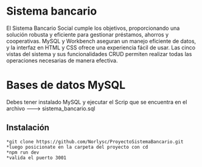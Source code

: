 # Sistema bancario

El Sistema Bancario Social cumple los objetivos, proporcionando una solución robusta y eficiente para gestionar préstamos, ahorros y cooperativas. MySQL y Workbench aseguran un manejo eficiente de datos, y la interfaz en HTML y CSS ofrece una experiencia fácil de usar. Las cinco vistas del sistema y sus funcionalidades CRUD permiten realizar todas las operaciones necesarias de manera efectiva.


# Bases de datos MySQL 

Debes tener instalado MySQL y ejecutar el Scrip que se encuentra en el archivo ---> sistema_bancario.sql

## Instalación

```Abre la consola y escribe:
*git clone https://github.com/Norlysc/ProyectoSistemaBancario.git
*luego posicionate en la carpeta del proyecto con cd
*npm run dev 
*valida el puerto 3001

